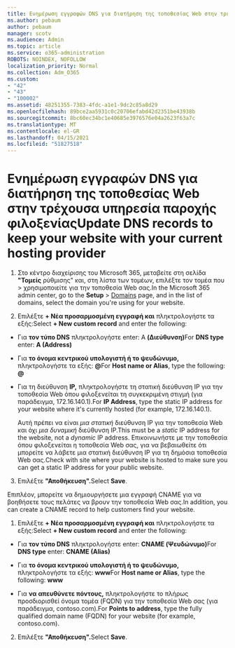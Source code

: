 ```yaml
---
title: Ενημέρωση εγγραφών DNS για διατήρηση της τοποθεσίας Web στην τρέχουσα υπηρεσία παροχής φιλοξενίας
ms.author: pebaum
author: pebaum
manager: scotv
ms.audience: Admin
ms.topic: article
ms.service: o365-administration
ROBOTS: NOINDEX, NOFOLLOW
localization_priority: Normal
ms.collection: Adm_O365
ms.custom:
- "42"
- "43"
- "100002"
ms.assetid: 48251355-7383-4fdc-a1e1-9dc2c85a8d29
ms.openlocfilehash: 89bce2aa5931c0c20706efabd42d2351be43938b
ms.sourcegitcommit: 8bc60ec34bc1e40685e3976576e04a2623f63a7c
ms.translationtype: MT
ms.contentlocale: el-GR
ms.lasthandoff: 04/15/2021
ms.locfileid: "51827518"
---
```

# <a name="update-dns-records-to-keep-your-website-with-your-current-hosting-provider"></a><span data-ttu-id="9656d-102">Ενημέρωση εγγραφών DNS για διατήρηση της τοποθεσίας Web στην τρέχουσα υπηρεσία παροχής φιλοξενίας</span><span class="sxs-lookup"><span data-stu-id="9656d-102">Update DNS records to keep your website with your current hosting provider</span></span>

1. <span data-ttu-id="9656d-103">Στο κέντρο διαχείρισης του Microsoft 365, μεταβείτε στη σελίδα **"Τομείς** ρύθμισης" και, στη λίστα των τομέων, επιλέξτε τον τομέα που  >  [](https://admin.microsoft.com/Adminportal#/Domains) χρησιμοποιείτε για την τοποθεσία Web σας.</span><span class="sxs-lookup"><span data-stu-id="9656d-103">In the Microsoft 365 admin center, go to the **Setup** > [Domains](https://admin.microsoft.com/Adminportal#/Domains) page, and in the list of domains, select the domain you're using for your website.</span></span>

2. <span data-ttu-id="9656d-104">Επιλέξτε **+ Νέα προσαρμοσμένη εγγραφή και** πληκτρολογήστε τα εξής:</span><span class="sxs-lookup"><span data-stu-id="9656d-104">Select **+ New custom record** and enter the following:</span></span>

  - <span data-ttu-id="9656d-105">Για **τον τύπο DNS** πληκτρολογήστε enter: A **(Διεύθυνση)**</span><span class="sxs-lookup"><span data-stu-id="9656d-105">For **DNS type** enter: **A (Address)**</span></span>

  - <span data-ttu-id="9656d-106">Για **το όνομα κεντρικού υπολογιστή ή το ψευδώνυμο,** πληκτρολογήστε τα εξής: **@**</span><span class="sxs-lookup"><span data-stu-id="9656d-106">For **Host name or Alias**, type the following: **@**</span></span>

  - <span data-ttu-id="9656d-107">Για τη διεύθυνση **IP,** πληκτρολογήστε τη στατική διεύθυνση IP για την τοποθεσία Web όπου φιλοξενείται τη συγκεκριμένη στιγμή (για παράδειγμα, 172.16.140.1).</span><span class="sxs-lookup"><span data-stu-id="9656d-107">For **IP Address**, type the static IP address for your website where it's currently hosted (for example, 172.16.140.1).</span></span>

    <span data-ttu-id="9656d-108">Αυτή πρέπει να είναι  *μια στατική*  διεύθυνση IP για την τοποθεσία Web και όχι  *μια δυναμική*  διεύθυνση IP.</span><span class="sxs-lookup"><span data-stu-id="9656d-108">This must be a  *static*  IP address for the website, not a  *dynamic*  IP address.</span></span> <span data-ttu-id="9656d-109">Επικοινωνήστε με την τοποθεσία όπου φιλοξενείται η τοποθεσία Web σας, για να βεβαιωθείτε ότι μπορείτε να λάβετε μια στατική διεύθυνση IP για τη δημόσια τοποθεσία Web σας.</span><span class="sxs-lookup"><span data-stu-id="9656d-109">Check with site where your website is hosted to make sure you can get a static IP address for your public website.</span></span>

3. <span data-ttu-id="9656d-110">Επιλέξτε **"Αποθήκευση".**</span><span class="sxs-lookup"><span data-stu-id="9656d-110">Select **Save**.</span></span>

<span data-ttu-id="9656d-111">Επιπλέον, μπορείτε να δημιουργήσετε μια εγγραφή CNAME για να βοηθήσετε τους πελάτες να βρουν την τοποθεσία Web σας.</span><span class="sxs-lookup"><span data-stu-id="9656d-111">In addition, you can create a CNAME record to help customers find your website.</span></span>
  
1. <span data-ttu-id="9656d-112">Επιλέξτε **+ Νέα προσαρμοσμένη εγγραφή και** πληκτρολογήστε τα εξής:</span><span class="sxs-lookup"><span data-stu-id="9656d-112">Select **+ New custom record** and enter the following:</span></span>

  - <span data-ttu-id="9656d-113">Για **τον τύπο DNS** πληκτρολογήστε enter: **CNAME (Ψευδώνυμο)**</span><span class="sxs-lookup"><span data-stu-id="9656d-113">For **DNS type** enter: **CNAME (Alias)**</span></span>

  - <span data-ttu-id="9656d-114">Για **το όνομα κεντρικού υπολογιστή ή το ψευδώνυμο,** πληκτρολογήστε τα εξής: **www**</span><span class="sxs-lookup"><span data-stu-id="9656d-114">For **Host name or Alias**, type the following: **www**</span></span>

  - <span data-ttu-id="9656d-115">Για **να απευθύνετε πόντους,** πληκτρολογήστε το πλήρως προσδιορισθεί όνομα τομέα (FQDN) για την τοποθεσία Web σας (για παράδειγμα, contoso.com).</span><span class="sxs-lookup"><span data-stu-id="9656d-115">For **Points to address**, type the fully qualified domain name (FQDN) for your website (for example, contoso.com).</span></span>

2. <span data-ttu-id="9656d-116">Επιλέξτε **"Αποθήκευση".**</span><span class="sxs-lookup"><span data-stu-id="9656d-116">Select **Save**.</span></span>
